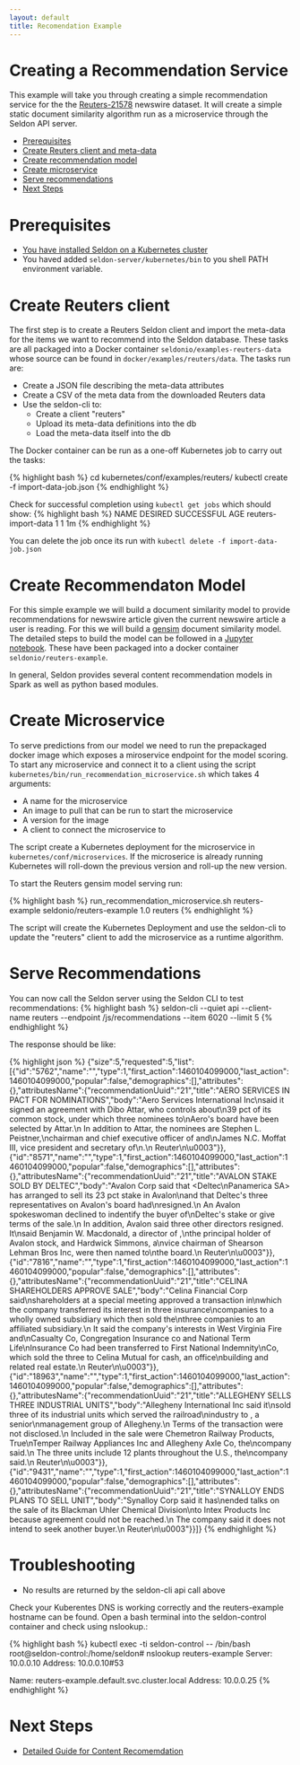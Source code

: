 ```yaml
---
layout: default
title: Recomendation Example
---
```


# Creating a Recommendation Service

This example will take you through creating a simple recommendation service for the the [Reuters-21578](http://www.daviddlewis.com/resources/testcollections/reuters21578/) newswire dataset. It will create a simple static document similarity algorithm run as a microservice through the Seldon API server.

 * [Prerequisites](#prerequisites)
 * [Create Reuters client and meta-data](#meta-data)
 * [Create recommendation model](#model)
 * [Create microservice](#microservice)
 * [Serve recommendations](#recommendations)
 * [Next Steps](#next-steps)

# Prerequisites<a name="prerequisites"></a>

 * [You have installed Seldon on a Kubernetes cluster](install.html)
 * You haved added ```seldon-server/kubernetes/bin``` to you shell PATH environment variable.


# Create Reuters client<a name="meta-data"></a>
The first step is to create a Reuters Seldon client and import the meta-data for the items we want to recommend into the Seldon database. These tasks are all packaged into a Docker container ```seldonio/examples-reuters-data``` whose source can be found in ```docker/examples/reuters/data```. The tasks run are:

 * Create a JSON file describing the meta-data attributes
 * Create a CSV of the meta data from the downloaded Reuters data
 * Use the seldon-cli to:
    * Create a client "reuters"
    * Upload its meta-data definitions into the db
    * Load the meta-data itself into the db

The Docker container can be run as a one-off Kubernetes job to carry out the tasks:

{% highlight bash %}
cd kubernetes/conf/examples/reuters/
kubectl create -f import-data-job.json
{% endhighlight %}

Check for successful completion using ```kubectl get jobs``` which should show:
{% highlight bash %}
NAME                  DESIRED   SUCCESSFUL   AGE
reuters-import-data   1         1            1m
{% endhighlight %}

You can delete the job once its run with ```kubectl delete -f import-data-job.json```

# Create Recommendaton Model<a name="model"></a>
For this simple example we will build a document similarity model to provide recommendations for newswire article given the current newswire article a user is reading. For this we will build a [gensim](https://radimrehurek.com/gensim/) document similarity model. The detailed steps to build the model can be followed in a [Jupyter notebook](https://github.com/SeldonIO/seldon-server/blob/master/python/examples/doc_similarity_reuters.ipynb). These have been packaged into a docker container ```seldonio/reuters-example```.

In general, Seldon provides several content recommendation models in Spark as well as python based modules.

# Create Microservice<a name="microservice"></a>
To serve predictions from our model we need to run the prepackaged docker image which exposes a miroservice endpoint for the model scoring. To start any microservice and connect it to a client using the script ```kubernetes/bin/run_recommendation_microservice.sh``` which takes 4 arguments:

  * A name for the microservice
  * An image to pull that can be run to start the microservice
  * A version for the image
  * A client to connect the microservice to

The script create a Kubernetes deployment for the microservice in ```kubernetes/conf/microservices```. If the microserice is already running Kubernetes will roll-down the previous version and roll-up the new version.

To start the Reuters gensim model serving run:

{% highlight bash %}
run_recommendation_microservice.sh reuters-example seldonio/reuters-example 1.0 reuters
{% endhighlight %}

The script will create the Kubernetes Deployment and use the seldon-cli to update the "reuters" client to add the microservice as a runtime algorithm. 

# Serve Recommendations<a name="recommendations"></a>
You can now call the Seldon server using the Seldon CLI to test recommendations:
{% highlight bash %}
seldon-cli --quiet api --client-name reuters --endpoint  /js/recommendations --item 6020 --limit 5
{% endhighlight %}

The response should be like:

{% highlight json %}
{"size":5,"requested":5,"list":[{"id":"5762","name":"","type":1,"first_action":1460104099000,"last_action":1460104099000,"popular":false,"demographics":[],"attributes":{},"attributesName":{"recommendationUuid":"21","title":"AERO SERVICES <AEROE> IN PACT FOR NOMINATIONS","body":"Aero Services International Inc\nsaid it signed an agreement with Dibo Attar, who controls about\n39 pct of its common stock, under which three nominees to\nAero's board have been selected by Attar.\n    In addition to Attar, the nominees are Stephen L. Peistner,\nchairman and chief executive officer of <McCrory Corp> and\nJames N.C. Moffat III, vice president and secretary of\n<Eastover Corp>.\n Reuter\n\u0003"}},{"id":"8571","name":"","type":1,"first_action":1460104099000,"last_action":1460104099000,"popular":false,"demographics":[],"attributes":{},"attributesName":{"recommendationUuid":"21","title":"AVALON <AVL> STAKE SOLD BY DELTEC","body":"Avalon Corp said that <Deltec\nPanamerica SA> has arranged to sell its 23 pct stake in Avalon\nand that Deltec's three representatives on Avalon's board had\nresigned.\n    An Avalon spokeswoman declined to indentify the buyer of\nDeltec's stake or give terms of the sale.\n    In addition, Avalon said three other directors resigned. It\nsaid Benjamin W. Macdonald, a director of <TMOC Resources Ltd>,\nthe principal holder of Avalon stock, and Hardwick Simmons, a\nvice chairman of Shearson Lehman Bros Inc, were then named to\nthe board.\n Reuter\n\u0003"}},{"id":"7816","name":"","type":1,"first_action":1460104099000,"last_action":1460104099000,"popular":false,"demographics":[],"attributes":{},"attributesName":{"recommendationUuid":"21","title":"CELINA <CELNA> SHAREHOLDERS APPROVE SALE","body":"Celina Financial Corp said\nshareholders at a special meeting approved a transaction in\nwhich the company transferred its interest in three insurance\ncompanies to a wholly owned subsidiary which then sold the\nthree companies to an affiliated subsidiary.\n    It said the company's interests in West Virginia Fire and\nCasualty Co, Congregation Insurance co and National Term Life\nInsurance Co had been transferred to First National Indemnity\nCo, which sold the three to Celina Mutual for cash, an office\nbuilding and related real estate.\n Reuter\n\u0003"}},{"id":"18963","name":"","type":1,"first_action":1460104099000,"last_action":1460104099000,"popular":false,"demographics":[],"attributes":{},"attributesName":{"recommendationUuid":"21","title":"ALLEGHENY <AI> SELLS THREE INDUSTRIAL UNITS","body":"Allegheny International Inc said it\nsold three of its industrial units which served the railroad\nindustry to <Chemetron Railway Products Inc>, a senior\nmanagement group of Allegheny.\n    Terms of the transaction were not disclosed.\n    Included in the sale were Chemetron Railway Products, True\nTemper Railway Appliances Inc and Allegheny Axle Co, the\ncompany said.\n    The three units include 12 plants throughout the U.S., the\ncompany said.\n Reuter\n\u0003"}},{"id":"9431","name":"","type":1,"first_action":1460104099000,"last_action":1460104099000,"popular":false,"demographics":[],"attributes":{},"attributesName":{"recommendationUuid":"21","title":"SYNALLOY <SYO> ENDS PLANS TO SELL UNIT","body":"Synalloy Corp said it has\nended talks on the sale of its Blackman Uhler Chemical Division\nto Intex Products Inc because agreement could not be reached.\n    The company said it does not intend to seek another buyer.\n Reuter\n\u0003"}}]}
{% endhighlight %}

# Troubleshooting

 * No results are returned by the seldon-cli api call above

Check your Kuberentes DNS is working correctly and the reuters-example hostname can be found. Open a bash terminal into the seldon-control container and check using nslookup.:

{% highlight bash %}
kubectl exec -ti seldon-control -- /bin/bash
root@seldon-control:/home/seldon# nslookup reuters-example
Server:				  	   10.0.0.10
Address:				   10.0.0.10#53

Name:					   reuters-example.default.svc.cluster.local
Address: 10.0.0.25
{% endhighlight %}

# Next Steps<a name="next-steps"></a>

 * [Detailed Guide for Content Recomemdation](deploying-steps.html)
